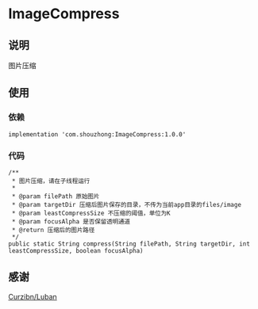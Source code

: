 # ImageCompress
## 说明
图片压缩
## 使用
### 依赖
```
implementation 'com.shouzhong:ImageCompress:1.0.0'
```
### 代码
```
/**
 * 图片压缩，请在子线程运行
 *
 * @param filePath 原始图片
 * @param targetDir 压缩后图片保存的目录，不传为当前app目录的files/image
 * @param leastCompressSize 不压缩的阈值，单位为K
 * @param focusAlpha 是否保留透明通道
 * @return 压缩后的图片路径
 */
public static String compress(String filePath, String targetDir, int leastCompressSize, boolean focusAlpha)
```
## 感谢
[Curzibn/Luban](https://github.com/Curzibn/Luban)

